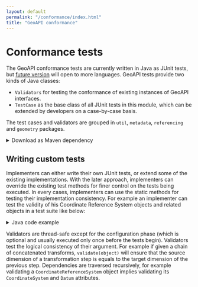 ```yaml
---
layout: default
permalink: "/conformance/index.html"
title: "GeoAPI conformance"
---
```

<h1>Conformance tests</h1>

<p>
  The GeoAPI conformance tests are currently written in Java as JUnit tests,
  but <a href="../snapshot/conformance.html">future version</a> will open to more languages.
  GeoAPI tests provide two kinds of Java classes:
</p>

<ul class="list-disc ml-4">
  <li class="my-1 text-justify"><code>Validators</code> for testing the conformance of existing instances of GeoAPI interfaces.</li>
  <li class="my-1 text-justify"><code>TestCase</code> as the base class of all JUnit tests in this module, which can be extended by developers on a case-by-case basis.</li>
</ul>

<p>
  The test cases and validators are grouped in
  <code>util</code>, <code>metadata</code>, <code>referencing</code> and <code>geometry</code> packages.
</p>

<details class="code">
  <summary>Download as Maven dependency</summary>
  <p>
    Conformance tests are deployed on the <a class="externalLink" href="https://search.maven.org/">Maven Central Repository</a>
    and can be used in a Maven project with the following declaration in the <code>pom.xml</code> file:
  </p>
<pre>&lt;dependencies&gt;
    &lt;dependency&gt;
        &lt;groupId&gt;org.opengis&lt;/groupId&gt;
        &lt;artifactId&gt;geoapi-conformance&lt;/artifactId&gt;
        &lt;version&gt;3.0.1&lt;/version&gt;
    &lt;/dependency&gt;
&lt;/dependencies&gt;</pre>
</details>

<h2>Writing custom tests</h2>

<p>
  Implementers can either write their own JUnit tests, or extend some of the existing implementations.
  With the later approach, implementers can override the existing test methods for finer control on the
  tests being executed. In every cases, implementers can use the static methods for testing their implementation consistency.
  For example an implementer can test the validity of his Coordinate Reference System objects and related objects
  in a test suite like below:
</p>

<details class="code">
  <summary>Java code example</summary>
<pre>package org.myproject;

import org.junit.*;
import static org.opengis.test.Validators.*;

public class MyTests {
    @Test
    public void testMyCRS() {
        CoordinateReferenceSystem crs = ...
        validate(crs);
      
        MathTransform transform = ...
        validate(transform);
    }
}</pre>
</details>

<p>
  Validators are thread-safe except for the configuration phase (which is optional and usually executed
  only once before the tests begin). Validators test the logical consistency of their argument.
  For example if given a chain of concatenated transforms, <code>validate(object)</code> will ensure
  that the source dimension of a transformation step is equals to the target dimension of the previous step.
  Dependencies are traversed recursively, for example validating a <code>CoordinateReferenceSystem</code> object
  implies validating its <code>CoordinateSystem</code> and <code>Datum</code> attributes.
</p>

